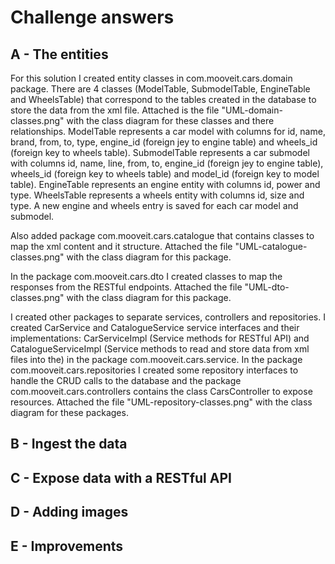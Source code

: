# Challenge answers

## A - The entities
For this solution I created entity classes in com.mooveit.cars.domain package.
There are 4 classes (ModelTable, SubmodelTable, EngineTable and WheelsTable) that correspond to the tables created in the database to store the data from the xml file. Attached is the file "UML-domain-classes.png" with the class diagram for these classes and there relationships. ModelTable represents a car model with columns for id, name, brand, from, to, type, engine_id (foreign jey to engine table) and wheels_id (foreign key to wheels table). SubmodelTable represents a car submodel with columns id, name, line, from, to, engine_id (foreign jey to engine table), wheels_id (foreign key to wheels table) and model_id (foreign key to model table). EngineTable represents an engine entity with columns id, power and type. WheelsTable represents a wheels entity with columns id, size and type. A new engine and wheels entry is saved for each car model and submodel.

Also added package com.mooveit.cars.catalogue that contains classes to map the xml content and it structure. Attached the file "UML-catalogue-classes.png" with the class diagram for this package.

In the package com.mooveit.cars.dto I created classes to map the responses from the RESTful endpoints. Attached the file "UML-dto-classes.png" with the class diagram for this package. 

I created other packages to separate services, controllers and repositories. 
I created CarService and CatalogueService service interfaces and their implementations: CarServiceImpl (Service methods for RESTful API) and CatalogueServiceImpl (Service methods to read and store data from xml files into the) in the package com.mooveit.cars.service. In the package com.mooveit.cars.repositories I created some repository interfaces to handle the CRUD calls to the database and the package com.mooveit.cars.controllers contains the class CarsController to expose resources. Attached the file "UML-repository-classes.png" with the class diagram for these packages.

## B - Ingest the data

## C - Expose data with a RESTful API

## D - Adding images

## E - Improvements